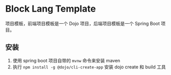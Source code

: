 # Block Lang Template

项目模板，前端项目模板是一个 Dojo 项目，后端项目模板是一个 Spring Boot 项目。

## 安装

1. 使用 spring boot 项目自带的 `mvnw` 命令来安装 maven
2. 执行 `npm install -g @dojo/cli-create-app` 安装 dojo create 和 build 工具